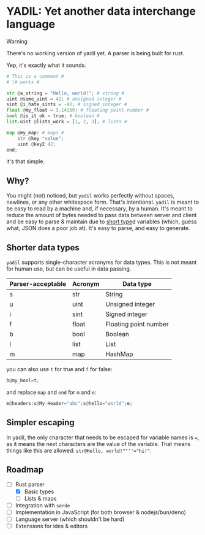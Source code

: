 # YADIL: Yet another data interchange language

> [!WARNING]
> There's no working version of yadil yet. A parser is being built for rust.

Yep, it's exactly what it sounds.

```py
# This is a comment #
# \# works #

str @a_string = "Hello, world!"; # string #
uint @some_uint = 42; # unsigned integer #
sint @i_hate_sints = -42; # signed integer #
float @my_float = 3.14159; # floating point number #
bool @is_it_ok = true; # boolean #
list.uint @lists_work = [1, 2, 3]; # lists #

map @my_map: # maps #
    str @key "value";
    uint @key2 42;
end;
```

it's that simple.

## Why?

You might (not) noticed, but `yadil` works perfectly without spaces, newlines, or any other whitespace form. That's intentional. `yadil` is meant to be easy to read by a machine and, if necessary, by a human. It's meant to reduce the amount of bytes needed to pass data between server and client and be easy to parse & maintain due to [short type](#shorter-data-types)d variables (which, guess what, JSON does a poor job at). It's easy to parse, and easy to generate.

## Shorter data types

`yadil` supports single-character acronyms for data types. This is not meant for human use, but can be useful in data passing.

| Parser-acceptable | Acronym | Data type             |
| ----------------- | ------- | --------------------- |
| s                 | str     | String                |
| u                 | uint    | Unsigned integer      |
| i                 | sint    | Signed integer        |
| f                 | float   | Floating point number |
| b                 | bool    | Boolean               |
| l                 | list    | List                  |
| m                 | map     | HashMap               |

you can also use `t` for true and `f` for false:

```py
b@my_bool=t;
```

and replace `map` and `end` for `m` and `e`:

```py
m@headers:s@My-Header="abc";s@hello="world";e;
```

## Simpler escaping

In yadil, the only character that needs to be escaped for variable names is `=`, as it means the next characters are the value of the variable. That means things like this are allowed: `str@Hello, world!""''="hi!"`.

## Roadmap

-   [ ] Rust parser
    -   [x] Basic types
    -   [ ] Lists & maps
-   [ ] Integration with `serde`
-   [ ] Implementation in JavaScript (for both browser & nodejs/bun/deno)
-   [ ] Language server (which shouldn't be hard)
-   [ ] Extensions for ides & editors
